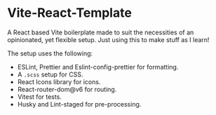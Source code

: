 # Vite-React-Template
A React based Vite boilerplate made to suit the necessities of an opinionated, yet flexible setup. Just using this to make stuff as I learn!

The setup uses the following:
- ESLint, Prettier and Eslint-config-prettier for formatting.
- A `.scss` setup for CSS.
- React Icons library for icons.
- React-router-dom@v6 for routing.
- Vitest for tests.
- Husky and Lint-staged for pre-processing.
